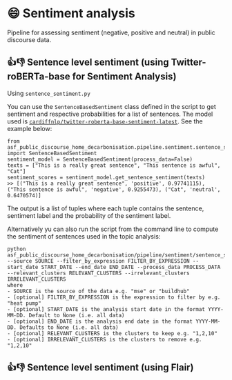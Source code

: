 # 😄 Sentiment analysis

Pipeline for assessing sentiment (negative, positive and neutral) in public discourse data.

## 👍👎 Sentence level sentiment (using Twitter-roBERTa-base for Sentiment Analysis)

Using `sentence_sentiment.py`

You can use the `SentenceBasedSentiment` class defined in the script to get sentiment and respective probabilities for a list of sentences. The model used is [`cardiffnlp/twitter-roberta-base-sentiment-latest`](https://huggingface.co/cardiffnlp/twitter-roberta-base-sentiment-latest). See the example below:

```
from asf_public_discourse_home_decarbonisation.pipeline.sentiment.sentence_sentiment import SentenceBasedSentiment
sentiment_model = SentenceBasedSentiment(process_data=False)
texts = ["This is a really great sentence", "This sentence is awful", "Cat"]
sentiment_scores = sentiment_model.get_sentence_sentiment(texts)
>> [("This is a really great sentence", 'positive', 0.97741115), ("This sentence is awful", 'negative', 0.9255473), ("Cat", 'neutral', 0.6470574)]
```

The output is a list of tuples where each tuple contains the sentence, sentiment label and the probability of the sentiment label.

Alternatively yu can also run the script from the command line to compute the sentiment of sentences used in the topic analysis:

```
python asf_public_discourse_home_decarbonisation/pipeline/sentiment/sentence_sentiment.py --source SOURCE --filter_by_expression FILTER_BY_EXPRESSION --start_date START_DATE --end_date END_DATE --process_data PROCESS_DATA --relevant_clusters RELEVANT_CLUSTERS --irrelevant_clusters IRRELEVANT_CLUSTERS
where
- SOURCE is the source of the data e.g. "mse" or "buildhub"
- [optional] FILTER_BY_EXPRESSION is the expression to filter by e.g. "heat pump"
- [optional] START_DATE is the analysis start date in the format YYYY-MM-DD. Default to None (i.e. all data)
- [optional] END_DATE is the analysis end date in the format YYYY-MM-DD. Defaults to None (i.e. all data)
- [optional] RELEVANT_CLUSTERS is the clusters to keep e.g. "1,2,10"
- [optional] IRRELEVANT_CLUSTERS is the clusters to remove e.g. "1,2,10"
```

## 👍👎 Sentence level sentiment (using Flair)
